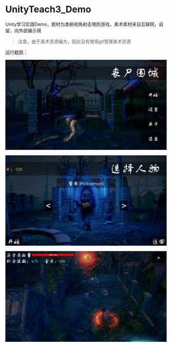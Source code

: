 # UnityTeach3_Demo

Unity学习实践Demo，题材为类俯视角射击塔防游戏，美术素材来自互联网，自留，向外部展示用

> 注意，由于美术资源偏大，因此没有使用git管理美术资源

运行截图：

![标题](img/title.png)

![选人界面](img/ChooseHero.png)

![游戏界面](img/GameScene.png)